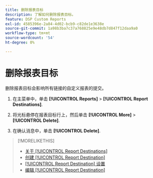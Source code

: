 ```yaml
---
title: 删除报表目标
description: 了解如何删除报表目标。
feature: DSP Custom Reports
exl-id: 4585396e-2a84-4d02-bcb9-c82de1e3638e
source-git-commit: 1a98b3ba7c37a768825e9e48db7d847f12daa9a0
workflow-type: tm+mt
source-wordcount: '54'
ht-degree: 0%

---
```


# 删除报表目标

删除报表目标会影响所有链接的自定义报表的提交。

1. 在主菜单中，单击 **[!UICONTROL Reports]** > **[!UICONTROL Report Destinations]**.

1. 将光标悬停在报表目标行上，然后单击 **[!UICONTROL More]** > **[!UICONTROL Delete]**.

1. 在确认消息中，单击 **[!UICONTROL Delete]**.

>[!MORELIKETHIS]
>
>* [关于 [!UICONTROL Report Destinations]](/help/dsp/reports/report-destinations/report-destination-about.md)
>* [创建 [!UICONTROL Report Destination]](/help/dsp/reports/report-destinations/report-destination-create.md)
>* [[!UICONTROL Report Destination] 设置](/help/dsp/reports/report-destinations/report-destination-settings.md)
>* [编辑 [!UICONTROL Report Destination]](/help/dsp/reports/report-destinations/report-destination-edit.md)

